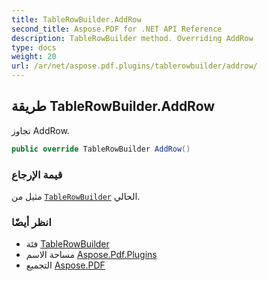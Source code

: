 ```yaml
---
title: TableRowBuilder.AddRow
second_title: Aspose.PDF for .NET API Reference
description: TableRowBuilder method. Overriding AddRow
type: docs
weight: 20
url: /ar/net/aspose.pdf.plugins/tablerowbuilder/addrow/
---
```

## طريقة TableRowBuilder.AddRow

تجاوز AddRow.

```csharp
public override TableRowBuilder AddRow()
```

### قيمة الإرجاع

مثيل من [`TableRowBuilder`](../) الحالي.

### انظر أيضًا

* فئة [TableRowBuilder](../)
* مساحة الاسم [Aspose.Pdf.Plugins](../../../aspose.pdf.plugins/)
* التجميع [Aspose.PDF](../../../)